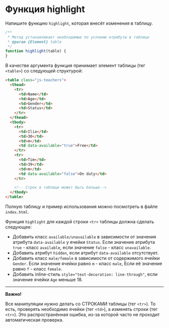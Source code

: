 # Функция highlight

Напишите функцию `highlight`, которая внесёт изменения в таблицу.

```js
/**
 * Метод устанавливает необходимые по условию атрибуты в таблице
 * @param {Element} table
 */
function highlight(table) {
}
```

В качестве аргумента функция принимает элемент таблицы (тег `<table>`) со следующей структурой:
```html
<table class="js-teachers">
  <thead>
    <tr>
      <td>Name</td>
      <td>Age</td>
      <td>Gender</td>
      <td>Status</td>
    </tr>
  </thead>
  <tbody>
    <tr>
      <td>Ilia</td>
      <td>30</td>
      <td>m</td>
      <td data-available="true">Free</td>
    </tr>
    <tr>
      <td>Tim</td>
      <td>39</td>
      <td>m</td>
      <td data-available="false">On duty</td>
    </tr>

    <!-- Строк в таблице может быть больше-->
  </tbody>
</table>
```

Полную таблицу и пример использования можно посмотреть в файле `index.html`.

Функция `highlight` для каждой строки `<tr>` таблицы должна сделать следующее:
- Добавить класс `available/unavailable` в зависимости от значения атрибута `data-available` у ячейки `Status`. Если значение атрибута `true` - класс `available`, если значение `false` - класс `unavailable`.
- Добавить атрибут `hidden`, если атрибут `data-available` отсутствует.
- Добавить класс `male/female` в зависимости от содержимого ячейки `Gender`. Если значение ячейки равно `m` - класс `male`, Если её значение равно `f` - класс `female`.
- Добавить inline-стиль `style="text-decoration: line-through"`, если значение ячейки `Age` меньше 18.

***
__Важно!__

Все манипуляции нужно делать со СТРОКАМИ таблицы (тег `<tr>`). 
То есть, проверять необходимо ячейки (тег `<td>`), а изменять строки (тег `<tr>`). 
Это распространённая ошибка, из-за которой часто не проходит автоматическая проверка.



